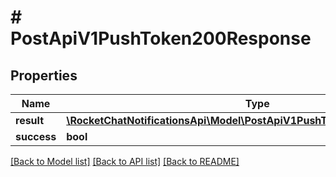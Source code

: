 # # PostApiV1PushToken200Response

## Properties

Name | Type | Description | Notes
------------ | ------------- | ------------- | -------------
**result** | [**\RocketChatNotificationsApi\Model\PostApiV1PushToken200ResponseResult**](PostApiV1PushToken200ResponseResult.md) |  | [optional]
**success** | **bool** |  | [optional]

[[Back to Model list]](../../README.md#models) [[Back to API list]](../../README.md#endpoints) [[Back to README]](../../README.md)
